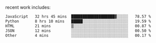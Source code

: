 
<!--<img width="1415" height="100" alt="blu" src="https://github.com/rdsilva01/rdsilva01/assets/101207588/deb060e5-d035-4f09-b511-e3f50605b207">-->

<!-- \> Enthusiastic about developing and building solutions <br>
\> Computer Science and Engineering @ UBI -->

<!-- <a href="https://www.rodrigosilva.live/">personal website</a> 🏁 -->

<!-- ![](https://komarev.com/ghpvc/?username=rdsilva01) -->

recent work includes:
<!--START_SECTION:waka-->

```txt
JavaScript   32 hrs 45 mins  ███████████████████▓░░░░░   78.57 %
Python       8 hrs 10 mins   █████░░░░░░░░░░░░░░░░░░░░   19.59 %
HTML         21 mins         ▒░░░░░░░░░░░░░░░░░░░░░░░░   00.87 %
JSON         12 mins         ░░░░░░░░░░░░░░░░░░░░░░░░░   00.50 %
Other        4 mins          ░░░░░░░░░░░░░░░░░░░░░░░░░   00.17 %
```

<!--END_SECTION:waka-->

